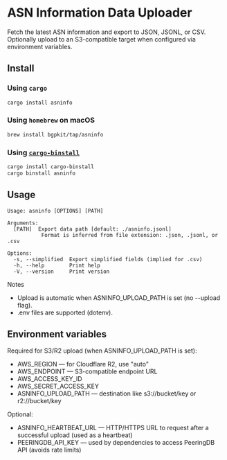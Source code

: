 # ASN Information Data Uploader

Fetch the latest ASN information and export to JSON, JSONL, or CSV. Optionally upload to an S3-compatible target when
configured via environment variables.

## Install

### Using `cargo`

```bash
cargo install asninfo
```

### Using `homebrew` on macOS

```bash
brew install bgpkit/tap/asninfo
```

### Using [`cargo-binstall`](https://github.com/cargo-bins/cargo-binstall)

```bash
cargo install cargo-binstall
cargo binstall asninfo
```

## Usage

```shell
Usage: asninfo [OPTIONS] [PATH]

Arguments:
  [PATH]  Export data path [default: ./asninfo.jsonl]
           Format is inferred from file extension: .json, .jsonl, or .csv

Options:
  -s, --simplified  Export simplified fields (implied for .csv)
  -h, --help        Print help
  -V, --version     Print version
```

Notes

- Upload is automatic when ASNINFO_UPLOAD_PATH is set (no --upload flag).
- .env files are supported (dotenv).

## Environment variables

Required for S3/R2 upload (when ASNINFO_UPLOAD_PATH is set):

- AWS_REGION — for Cloudflare R2, use "auto"
- AWS_ENDPOINT — S3-compatible endpoint URL
- AWS_ACCESS_KEY_ID
- AWS_SECRET_ACCESS_KEY
- ASNINFO_UPLOAD_PATH — destination like s3://bucket/key or r2://bucket/key

Optional:

- ASNINFO_HEARTBEAT_URL — HTTP/HTTPS URL to request after a successful upload (used as a heartbeat)
- PEERINGDB_API_KEY — used by dependencies to access PeeringDB API (avoids rate limits)
